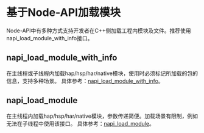 # 基于Node-API加载模块
<!--Kit: ArkTS-->
<!--Subsystem: ArkCompiler-->
<!--Owner: @yao_dashuai-->
<!--Designer: @yao_dashuai-->
<!--Tester: @kirl75; @zsw_zhushiwei-->
<!--Adviser: @foryourself-->

Node-API中有多种方式支持开发者在C++侧加载工程内模块及文件。推荐使用napi_load_module_with_info接口。

## napi_load_module_with_info

在主线程或子线程内加载hap/hsp/har/native模块，使用时必须标记所加载的包的信息，支持多种场景。
具体参考：[napi_load_module_with_info](../napi/use-napi-load-module-with-info.md)。

## napi_load_module

在主线程内加载hap/hsp/har/native模块，参数传递简便。加载场景有限制，例如无法在子线程中使用该接口。
具体参考：[napi_load_module](../napi/use-napi-load-module.md)。